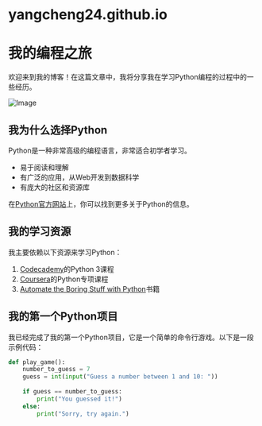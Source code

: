# yangcheng24.github.io
# 我的编程之旅

欢迎来到我的博客！在这篇文章中，我将分享我在学习Python编程的过程中的一些经历。

![Image](https://example.com/my-coding-journey.jpg)

## 我为什么选择Python

Python是一种非常高级的编程语言，非常适合初学者学习。

- 易于阅读和理解
- 有广泛的应用，从Web开发到数据科学
- 有庞大的社区和资源库

在[Python官方网站](https://www.python.org/)上，你可以找到更多关于Python的信息。

## 我的学习资源

我主要依赖以下资源来学习Python：

1. [Codecademy](https://www.codecademy.com/learn/learn-python-3)的Python 3课程
2. [Coursera](https://www.coursera.org/specializations/python)的Python专项课程
3. [Automate the Boring Stuff with Python](https://automatetheboringstuff.com/)书籍

## 我的第一个Python项目

我已经完成了我的第一个Python项目，它是一个简单的命令行游戏。以下是一段示例代码：

```python
def play_game():
    number_to_guess = 7
    guess = int(input("Guess a number between 1 and 10: "))
    
    if guess == number_to_guess:
        print("You guessed it!")
    else:
        print("Sorry, try again.")
